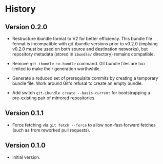 # History

## Version 0.2.0

- Restructure ibundle format to V2 for better efficiency.  This bundle file
  format is incompatible with git-ibundle versions prior to v0.2.0 (implying
  v0.2.0 must be used on both source and destination networks), but repository
  metadata (stored in `ibundle/` directory) remains compatible.

- Remove `git ibundle to-bundle` command.  Git bundle files are too limited to
  make their generation worthwhile.

- Generate a reduced set of prerequisite commits by creating a temporary bundle
  file.  Work around Git's refusal to create an empty bundle.

- Add switch `git-ibundle create --basis-current` for bootstrapping a
  pre-existing pair of mirrored repositories.

## Version 0.1.1

- Force fetching via `git fetch --force` to allow non-fast-forward fetches (such
  as from reworked pull requests).

## Version 0.1.0

- Initial version.
